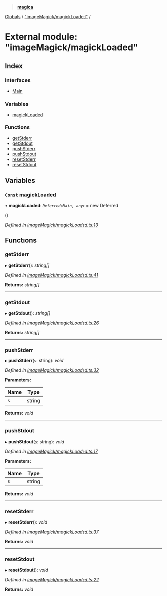 > **[magica](../README.md)**

[Globals](../README.md) / ["imageMagick/magickLoaded"](_imagemagick_magickloaded_.md) /

# External module: "imageMagick/magickLoaded"

## Index

### Interfaces

* [Main](../interfaces/_imagemagick_magickloaded_.main.md)

### Variables

* [magickLoaded](_imagemagick_magickloaded_.md#const-magickloaded)

### Functions

* [getStderr](_imagemagick_magickloaded_.md#getstderr)
* [getStdout](_imagemagick_magickloaded_.md#getstdout)
* [pushStderr](_imagemagick_magickloaded_.md#pushstderr)
* [pushStdout](_imagemagick_magickloaded_.md#pushstdout)
* [resetStderr](_imagemagick_magickloaded_.md#resetstderr)
* [resetStdout](_imagemagick_magickloaded_.md#resetstdout)

## Variables

### `Const` magickLoaded

• **magickLoaded**: *`Deferred<Main, any>`* =  new Deferred<Main>()

*Defined in [imageMagick/magickLoaded.ts:13](https://github.com/cancerberoSgx/magica/blob/0188ba1/src/imageMagick/magickLoaded.ts#L13)*

## Functions

###  getStderr

▸ **getStderr**(): *string[]*

*Defined in [imageMagick/magickLoaded.ts:41](https://github.com/cancerberoSgx/magica/blob/0188ba1/src/imageMagick/magickLoaded.ts#L41)*

**Returns:** *string[]*

___

###  getStdout

▸ **getStdout**(): *string[]*

*Defined in [imageMagick/magickLoaded.ts:26](https://github.com/cancerberoSgx/magica/blob/0188ba1/src/imageMagick/magickLoaded.ts#L26)*

**Returns:** *string[]*

___

###  pushStderr

▸ **pushStderr**(`s`: string): *void*

*Defined in [imageMagick/magickLoaded.ts:32](https://github.com/cancerberoSgx/magica/blob/0188ba1/src/imageMagick/magickLoaded.ts#L32)*

**Parameters:**

Name | Type |
------ | ------ |
`s` | string |

**Returns:** *void*

___

###  pushStdout

▸ **pushStdout**(`s`: string): *void*

*Defined in [imageMagick/magickLoaded.ts:17](https://github.com/cancerberoSgx/magica/blob/0188ba1/src/imageMagick/magickLoaded.ts#L17)*

**Parameters:**

Name | Type |
------ | ------ |
`s` | string |

**Returns:** *void*

___

###  resetStderr

▸ **resetStderr**(): *void*

*Defined in [imageMagick/magickLoaded.ts:37](https://github.com/cancerberoSgx/magica/blob/0188ba1/src/imageMagick/magickLoaded.ts#L37)*

**Returns:** *void*

___

###  resetStdout

▸ **resetStdout**(): *void*

*Defined in [imageMagick/magickLoaded.ts:22](https://github.com/cancerberoSgx/magica/blob/0188ba1/src/imageMagick/magickLoaded.ts#L22)*

**Returns:** *void*